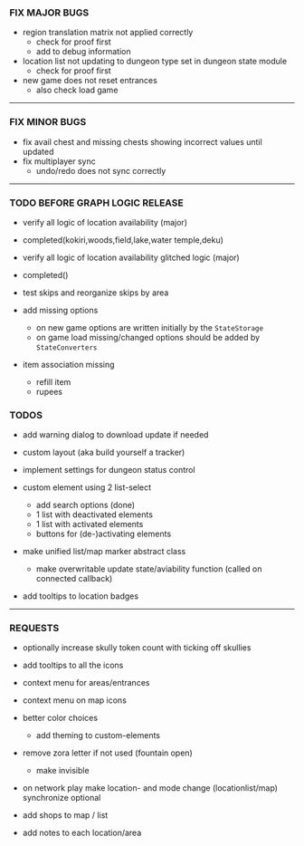 
### FIX MAJOR BUGS

- region translation matrix not applied correctly
    - check for proof first
    - add to debug information
- location list not updating to dungeon type set in dungeon state module
    - check for proof first
- new game does not reset entrances
    - also check load game

---

### FIX MINOR BUGS

- fix avail chest and missing chests showing incorrect values until updated
- fix multiplayer sync
    - undo/redo does not sync correctly

---

### TODO BEFORE GRAPH LOGIC RELEASE

- verify all logic of location availability (major)
- completed(kokiri,woods,field,lake,water temple,deku)

- verify all logic of location availability glitched logic (major)
- completed()

- test skips and reorganize skips by area

- add missing options
    - on new game options are written initially by the `StateStorage`
    - on game load missing/changed options should be added by `StateConverters`

- item association missing
    - refill item
    - rupees

### TODOS

- add warning dialog to download update if needed

- custom layout (aka build yourself a tracker)

- implement settings for dungeon status control

- custom element using 2 list-select
    - add search options (done)
    - 1 list with deactivated elements
    - 1 list with activated elements
    - buttons for (de-)activating elements

- make unified list/map marker abstract class
    - make overwritable update state/aviability function (called on connected callback)
    
- add tooltips to location badges

---

### REQUESTS

- optionally increase skully token count with ticking off skullies

- add tooltips to all the icons
- context menu for areas/entrances
- context menu on map icons

- better color choices
    - add theming to custom-elements

- remove zora letter if not used (fountain open)
    - make invisible

- on network play make location- and mode change (locationlist/map) synchronize optional

- add shops to map / list

- add notes to each location/area